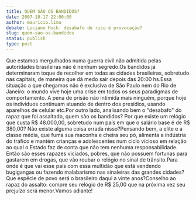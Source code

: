 ```yaml
---
title: QUEM SÃO OS BANDIDOS?
date: 2007-10-17 22:00:00
author: mauricio.lima
debate: Luciano Huck: desabafo de rico é provocação?
slug: quem-sao-os-bandidos
status: publish 
type: post
---
```


Que estamos mergulhados numa guerra civil não admitida pelas autoridades brasileiras não é nenhum segredo.Os bandidos já determinaram toque de recolher em todas as cidades brasileiras, sobretudo nas capitais, de maneira que dá medo sair depois das 20:00 hs.Essa situação a que chegamos não é exclusiva de São Paulo nem do Rio de Janeiro: o mundo vive hoje uma crise em todos os seus paradigmas de comportamento. A pena de prisão não intimida mais ninguém, porque hoje os indivíduos continuam atuando de dentro dos presídios, usando aparelhos de celular etc.Por outro lado, analisando bem o "desabafo" do rapaz que foi assaltado, quem são os bandidos? Por que existe um relógio que custa R$ 48.000,00, sobretudo num país em que o salário base é de R$ 380,00? Não existe alguma coisa errada nisso?Pensando bem, a elite e a classe média, que fuma sua maconha e cheira seu pó, alimenta a indústria do tráfico e mantém crianças e adolescentes num ciclo vicioso em relação ao qual o Estado faz de conta que não tem nenhuma responsabilidade. Então são esses rapazes viciados, pobres, que não possuem fortunas para gastarem em drogas, que vão roubar o relógio no sinal de trânsito.Para onde é que vai esse país com essa multidão que está vendendo bugigangas ou fazendo malabarismo nas sinaleiras das grandes cidades? Que espécie de povo será o brasileiro daqui a vinte anos?Conselho ao rapaz do assalto: compre seu relógio de R$ 25,00 que na próxima vez seu prejuízo será menor.Vamos adiante!
